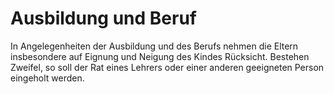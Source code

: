 # Ausbildung und Beruf

In Angelegenheiten der Ausbildung und des Berufs nehmen die Eltern insbesondere auf Eignung und Neigung des Kindes Rücksicht. Bestehen Zweifel, so soll der Rat eines Lehrers oder einer anderen geeigneten Person eingeholt werden. 

